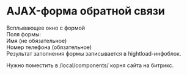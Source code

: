 # AJAX-форма обратной связи
Всплывающее окно с формой  
Поля формы:  
Имя (не обязательное)  
Номер телефона (обязательное)  
Результат заполнения формы записывается в hightload-инфоблок.  
  
Нужно поместить в /local/components/ корня сайта на битрикс.
